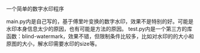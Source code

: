 一个简单的数字水印程序

main.py内是自己写的，基于傅里叶变换的数字水印，效果不是特别的好。可能是水印本身信息太少的原因，也有可能是方法的原因。
test.py内是一个第三方的库函数：blind-watermark，效果不错，但限制条件比较多，比如对水印的的大小和原图的大小，解水印需要水印的size等。
